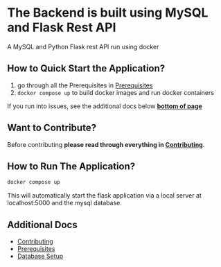 # The Backend is built using MySQL and Flask Rest API 

A MySQL and Python Flask rest API run using docker


## How to Quick Start the Application?

1. go through all the Prerequisites in [Prerequisites](docs/prerequisites.md)
2. `docker compose up` to build docker images and run docker containers

If you run into issues, see the additional docs below **[bottom of page](#Additional-Docs)**

## Want to Contribute?

Before contributing **please read through everything in [Contributing](docs/contributing.md)**.



## How to Run The Application?

```bash
docker compose up
```

This will automatically start the flask application via a local server at localhost:5000 and the mysql database.

## Additional Docs

- [Contributing](docs/contributing.md)
- [Prerequisites](docs/prerequisites.md)
- [Database Setup](docs/database-setup.md)

